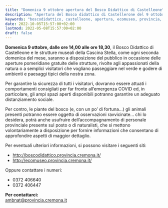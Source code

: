 ```yaml
---
title: "Domenica 9 ottobre apertura del Bosco Didattico di Castelleone"
description: "Apertura del Bosco didattico di Castellerone del 9 ottobre 2022"
keywords: "boscodidattico, castelleone, apertura, ecomuseo, provincia, cremona, ambiente"
date: 2022-10-05T15:57:00+02:00
lastmod: 2022-05-08T15:57:00+02:00
draft: false
---
```

**Domenica 9 ottobre, dalle ore 14,00 alle ore 18,30**, il Bosco Didattico di Castelleone e le strutture museali della Cascina Stella, come ogni seconda domenica del mese, saranno a disposizione del pubblico in occasione delle aperture pomeridiane gratuite delle strutture, rivolte agli appassionati della natura o a semplici visitatori che vogliano passeggiare nel verde e godere di ambienti e paesaggi tipici della nostra zona.

Per garantire la sicurezza di tutti i visitatori, dovranno essere attuati i comportamenti consigliati per far fronte all’emergenza COVID ed, in particolare, gli ampi spazi aperti disponibili potranno garantire un adeguato distanziamento sociale.

Per contro, le piante del bosco (e, con un po’ di fortuna...) gli animali presenti potranno essere oggetto di osservazioni ravvicinate… chi lo desidera, potrà anche usufruire dell’accompagnamento di personale provinciale presente sul posto o di naturalisti, che si mettono volontariamente a disposizione per fornire informazioni che consentano di approfondire aspetti di maggior dettaglio.

Per eventuali ulteriori informazioni, si possono visitare i seguenti siti:

- http://boscodidattico.provincia.cremona.it/
- http://ecomuseo.provincia.cremona.it/

Oppure contattare i numeri: 

- 0372 406640
- 0372 406447

**Per contattarci:**  
[ambnat@provincia.cremona.it](mailto:ambnat@provincia.cremona.it)
